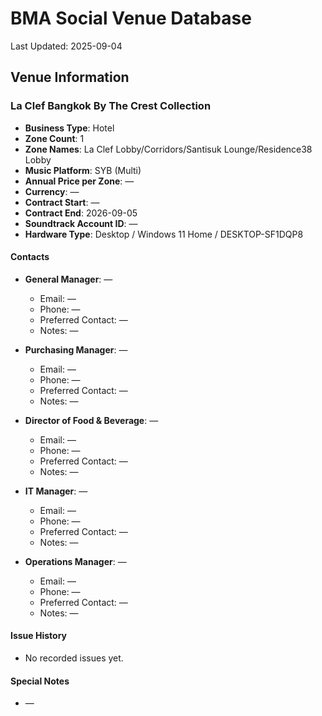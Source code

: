 # BMA Social Venue Database

Last Updated: 2025-09-04

## Venue Information

### La Clef Bangkok By The Crest Collection
- **Business Type**: Hotel
- **Zone Count**: 1
- **Zone Names**: La Clef Lobby/Corridors/Santisuk Lounge/Residence38 Lobby
- **Music Platform**: SYB (Multi)
- **Annual Price per Zone**: —
- **Currency**: —
- **Contract Start**: —
- **Contract End**: 2026-09-05
- **Soundtrack Account ID**: —
- **Hardware Type**: Desktop / Windows 11 Home / DESKTOP-SF1DQP8

#### Contacts
- **General Manager**: —
  - Email: —
  - Phone: —
  - Preferred Contact: —
  - Notes: —

- **Purchasing Manager**: —
  - Email: —
  - Phone: —
  - Preferred Contact: —
  - Notes: —

- **Director of Food & Beverage**: —
  - Email: —
  - Phone: —
  - Preferred Contact: —
  - Notes: —

- **IT Manager**: —
  - Email: —
  - Phone: —
  - Preferred Contact: —
  - Notes: —

- **Operations Manager**: —
  - Email: —
  - Phone: —
  - Preferred Contact: —
  - Notes: —

#### Issue History
- No recorded issues yet.

#### Special Notes
- —
